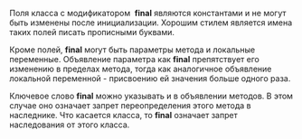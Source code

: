 Поля класса с модификатором  **final** являются константами и не могут быть изменены после инициализации. Хорошим стилем является имена таких полей писать прописными буквами.

Кроме полей, **final** моrут быть параметры метода и локальные переменные. Объявление параметра как **final** препятствует его изменению в пределах метода, тогда как аналогичное объявление локальной переменной - присвоению ей значения больше одного раза.

Ключевое слово **final** можно указывать и в объявлении методов. В этом случае оно означает запрет переопределения этого метода в наследнике. Что касается класса, то **final** означает запрет наследования от этого класса.